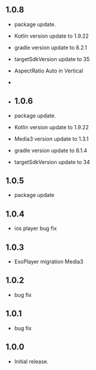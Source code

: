 ## 1.0.8

* package update.
* Kotlin version update to 1.9.22
* gradle version update to 8.2.1
* targetSdkVersion update to 35
* AspectRatio Auto in Vertical
* 
* ## 1.0.6

* package update.
* Kotlin version update to 1.9.22
* Media3 version update to 1.3.1
* gradle version update to 8.1.4
* targetSdkVersion update to 34

## 1.0.5

* package update

## 1.0.4

* ios player bug fix

## 1.0.3

* ExoPlayer migration Media3

## 1.0.2

* bug fix

## 1.0.1

* bug fix

## 1.0.0

* Initial release.
